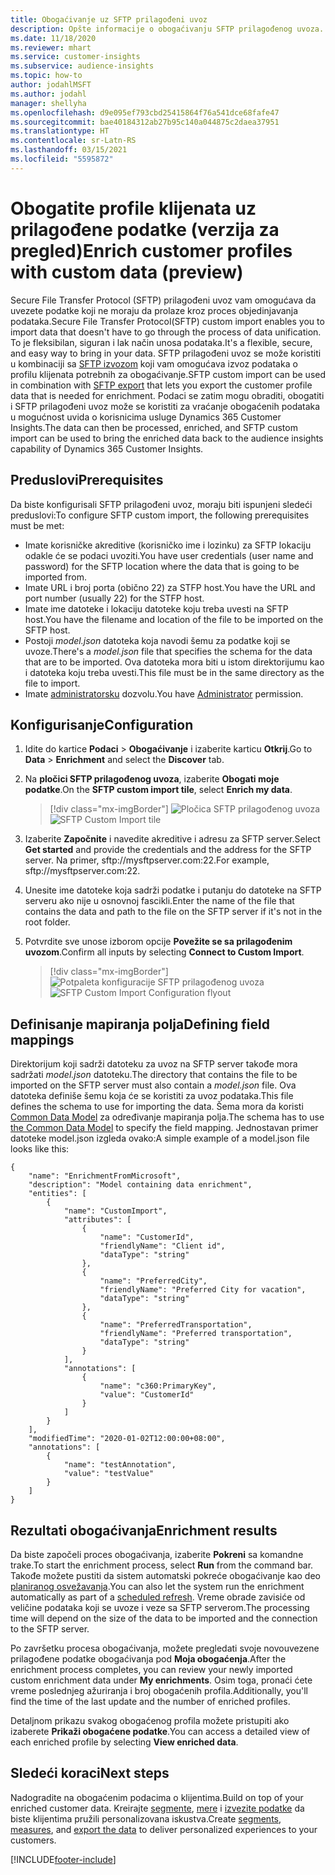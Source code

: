 ```yaml
---
title: Obogaćivanje uz SFTP prilagođeni uvoz
description: Opšte informacije o obogaćivanju SFTP prilagođenog uvoza.
ms.date: 11/18/2020
ms.reviewer: mhart
ms.service: customer-insights
ms.subservice: audience-insights
ms.topic: how-to
author: jodahlMSFT
ms.author: jodahl
manager: shellyha
ms.openlocfilehash: d9e095ef793cbd25415864f76a541dce68fafe47
ms.sourcegitcommit: bae40184312ab27b95c140a044875c2daea37951
ms.translationtype: HT
ms.contentlocale: sr-Latn-RS
ms.lasthandoff: 03/15/2021
ms.locfileid: "5595872"
---
```

# <a name="enrich-customer-profiles-with-custom-data-preview"></a><span data-ttu-id="50523-103">Obogatite profile klijenata uz prilagođene podatke (verzija za pregled)</span><span class="sxs-lookup"><span data-stu-id="50523-103">Enrich customer profiles with custom data (preview)</span></span>

<span data-ttu-id="50523-104">Secure File Transfer Protocol (SFTP) prilagođeni uvoz vam omogućava da uvezete podatke koji ne moraju da prolaze kroz proces objedinjavanja podataka.</span><span class="sxs-lookup"><span data-stu-id="50523-104">Secure File Transfer Protocol(SFTP) custom import enables you to import data that doesn't have to go through the process of data unification.</span></span> <span data-ttu-id="50523-105">To je fleksibilan, siguran i lak način unosa podataka.</span><span class="sxs-lookup"><span data-stu-id="50523-105">It's a flexible, secure, and easy way to bring in your data.</span></span> <span data-ttu-id="50523-106">SFTP prilagođeni uvoz se može koristiti u kombinaciji sa [SFTP izvozom](export-sftp.md) koji vam omogućava izvoz podataka o profilu klijenata potrebnih za obogaćivanje.</span><span class="sxs-lookup"><span data-stu-id="50523-106">SFTP custom import can be used in combination with [SFTP export](export-sftp.md) that lets you export the customer profile data that is needed for enrichment.</span></span> <span data-ttu-id="50523-107">Podaci se zatim mogu obraditi, obogatiti i SFTP prilagođeni uvoz može se koristiti za vraćanje obogaćenih podataka u mogućnost uvida o korisnicima usluge Dynamics 365 Customer Insights.</span><span class="sxs-lookup"><span data-stu-id="50523-107">The data can then be processed, enriched, and SFTP custom import can be used to bring the enriched data back to the audience insights capability of Dynamics 365 Customer Insights.</span></span>

## <a name="prerequisites"></a><span data-ttu-id="50523-108">Preduslovi</span><span class="sxs-lookup"><span data-stu-id="50523-108">Prerequisites</span></span>

<span data-ttu-id="50523-109">Da biste konfigurisali SFTP prilagođeni uvoz, moraju biti ispunjeni sledeći preduslovi:</span><span class="sxs-lookup"><span data-stu-id="50523-109">To configure SFTP custom import, the following prerequisites must be met:</span></span>

- <span data-ttu-id="50523-110">Imate korisničke akreditive (korisničko ime i lozinku) za SFTP lokaciju odakle će se podaci uvoziti.</span><span class="sxs-lookup"><span data-stu-id="50523-110">You have user credentials (user name and password) for the SFTP location where the data that is going to be imported from.</span></span>
- <span data-ttu-id="50523-111">Imate URL i broj porta (obično 22) za STFP host.</span><span class="sxs-lookup"><span data-stu-id="50523-111">You have the URL and port number (usually 22) for the STFP host.</span></span>
- <span data-ttu-id="50523-112">Imate ime datoteke i lokaciju datoteke koju treba uvesti na SFTP host.</span><span class="sxs-lookup"><span data-stu-id="50523-112">You have the filename and location of the file to be imported on the SFTP host.</span></span>
- <span data-ttu-id="50523-113">Postoji *model.json* datoteka koja navodi šemu za podatke koji se uvoze.</span><span class="sxs-lookup"><span data-stu-id="50523-113">There's a *model.json* file that specifies the schema for the data that are to be imported.</span></span> <span data-ttu-id="50523-114">Ova datoteka mora biti u istom direktorijumu kao i datoteka koju treba uvesti.</span><span class="sxs-lookup"><span data-stu-id="50523-114">This file must be in the same directory as the file to import.</span></span>
- <span data-ttu-id="50523-115">Imate [administratorsku](permissions.md#administrator) dozvolu.</span><span class="sxs-lookup"><span data-stu-id="50523-115">You have [Administrator](permissions.md#administrator) permission.</span></span>

## <a name="configuration"></a><span data-ttu-id="50523-116">Konfigurisanje</span><span class="sxs-lookup"><span data-stu-id="50523-116">Configuration</span></span>

1. <span data-ttu-id="50523-117">Idite do kartice **Podaci** > **Obogaćivanje** i izaberite karticu **Otkrij**.</span><span class="sxs-lookup"><span data-stu-id="50523-117">Go to **Data** > **Enrichment** and select the **Discover** tab.</span></span>

1. <span data-ttu-id="50523-118">Na **pločici SFTP prilagođenog uvoza**, izaberite **Obogati moje podatke**.</span><span class="sxs-lookup"><span data-stu-id="50523-118">On the **SFTP custom import tile**, select **Enrich my data**.</span></span>

   > [!div class="mx-imgBorder"]
   > <span data-ttu-id="50523-119">![Pločica SFTP prilagođenog uvoza](media/SFTP_Custom_Import_tile.png "Pločica SFTP prilagođenog uvoza")</span><span class="sxs-lookup"><span data-stu-id="50523-119">![SFTP Custom Import tile](media/SFTP_Custom_Import_tile.png "SFTP Custom Import tile")</span></span>

1. <span data-ttu-id="50523-120">Izaberite **Započnite** i navedite akreditive i adresu za SFTP server.</span><span class="sxs-lookup"><span data-stu-id="50523-120">Select **Get started** and provide the credentials and the address for the SFTP server.</span></span> <span data-ttu-id="50523-121">Na primer, sftp://mysftpserver.com:22.</span><span class="sxs-lookup"><span data-stu-id="50523-121">For example, sftp://mysftpserver.com:22.</span></span>

1. <span data-ttu-id="50523-122">Unesite ime datoteke koja sadrži podatke i putanju do datoteke na SFTP serveru ako nije u osnovnoj fascikli.</span><span class="sxs-lookup"><span data-stu-id="50523-122">Enter the name of the file that contains the data and path to the file on the SFTP server if it's not in the root folder.</span></span>

1. <span data-ttu-id="50523-123">Potvrdite sve unose izborom opcije **Povežite se sa prilagođenim uvozom**.</span><span class="sxs-lookup"><span data-stu-id="50523-123">Confirm all inputs by selecting **Connect to Custom Import**.</span></span>

   > [!div class="mx-imgBorder"]
   > <span data-ttu-id="50523-124">![Potpaleta konfiguracije SFTP prilagođenog uvoza](media/SFTP_Custom_Import_Configuration_flyout.png "Potpaleta konfiguracije SFTP prilagođenog uvoza")</span><span class="sxs-lookup"><span data-stu-id="50523-124">![SFTP Custom Import Configuration flyout](media/SFTP_Custom_Import_Configuration_flyout.png "SFTP Custom Import Configuration flyout")</span></span>

## <a name="defining-field-mappings"></a><span data-ttu-id="50523-125">Definisanje mapiranja polja</span><span class="sxs-lookup"><span data-stu-id="50523-125">Defining field mappings</span></span> 

<span data-ttu-id="50523-126">Direktorijum koji sadrži datoteku za uvoz na SFTP server takođe mora sadržati *model.json* datoteku.</span><span class="sxs-lookup"><span data-stu-id="50523-126">The directory that contains the file to be imported on the SFTP server must also contain a *model.json* file.</span></span> <span data-ttu-id="50523-127">Ova datoteka definiše šemu koja će se koristiti za uvoz podataka.</span><span class="sxs-lookup"><span data-stu-id="50523-127">This file defines the schema to use for importing the data.</span></span> <span data-ttu-id="50523-128">Šema mora da koristi [Common Data Model](/common-data-model/) za određivanje mapiranja polja.</span><span class="sxs-lookup"><span data-stu-id="50523-128">The schema has to use [the Common Data Model](/common-data-model/) to specify the field mapping.</span></span> <span data-ttu-id="50523-129">Jednostavan primer datoteke model.json izgleda ovako:</span><span class="sxs-lookup"><span data-stu-id="50523-129">A simple example of a model.json file looks like this:</span></span>

```
{
    "name": "EnrichmentFromMicrosoft",
    "description": "Model containing data enrichment",
    "entities": [
        {
            "name": "CustomImport",
            "attributes": [
                {
                    "name": "CustomerId",
                    "friendlyName": "Client id",
                    "dataType": "string"
                },
                {
                    "name": "PreferredCity",
                    "friendlyName": "Preferred City for vacation",
                    "dataType": "string"
                },
                {
                    "name": "PreferredTransportation",
                    "friendlyName": "Preferred transportation",
                    "dataType": "string"
                }
            ],
            "annotations": [
                {
                    "name": "c360:PrimaryKey",
                    "value": "CustomerId"
                }
            ]
        }
    ],
    "modifiedTime": "2020-01-02T12:00:00+08:00",
    "annotations": [
        {
            "name": "testAnnotation",
            "value": "testValue"
        }
    ]
}
```

## <a name="enrichment-results"></a><span data-ttu-id="50523-130">Rezultati obogaćivanja</span><span class="sxs-lookup"><span data-stu-id="50523-130">Enrichment results</span></span>

<span data-ttu-id="50523-131">Da biste započeli proces obogaćivanja, izaberite **Pokreni** sa komandne trake.</span><span class="sxs-lookup"><span data-stu-id="50523-131">To start the enrichment process, select **Run** from the command bar.</span></span> <span data-ttu-id="50523-132">Takođe možete pustiti da sistem automatski pokreće obogaćivanje kao deo [planiranog osvežavanja](system.md#schedule-tab).</span><span class="sxs-lookup"><span data-stu-id="50523-132">You can also let the system run the enrichment automatically as part of a [scheduled refresh](system.md#schedule-tab).</span></span> <span data-ttu-id="50523-133">Vreme obrade zavisiće od veličine podataka koji se uvoze i veze sa SFTP serverom.</span><span class="sxs-lookup"><span data-stu-id="50523-133">The processing time will depend on the size of the data to be imported and the connection to the SFTP server.</span></span>

<span data-ttu-id="50523-134">Po završetku procesa obogaćivanja, možete pregledati svoje novouvezene prilagođene podatke obogaćivanja pod **Moja obogaćenja**.</span><span class="sxs-lookup"><span data-stu-id="50523-134">After the enrichment process completes, you can review your newly imported custom enrichment data under **My enrichments**.</span></span> <span data-ttu-id="50523-135">Osim toga, pronaći ćete vreme poslednjeg ažuriranja i broj obogaćenih profila.</span><span class="sxs-lookup"><span data-stu-id="50523-135">Additionally, you'll find the time of the last update and the number of enriched profiles.</span></span>

<span data-ttu-id="50523-136">Detaljnom prikazu svakog obogaćenog profila možete pristupiti ako izaberete **Prikaži obogaćene podatke**.</span><span class="sxs-lookup"><span data-stu-id="50523-136">You can access a detailed view of each enriched profile by selecting **View enriched data**.</span></span>

## <a name="next-steps"></a><span data-ttu-id="50523-137">Sledeći koraci</span><span class="sxs-lookup"><span data-stu-id="50523-137">Next steps</span></span>

<span data-ttu-id="50523-138">Nadogradite na obogaćenim podacima o klijentima.</span><span class="sxs-lookup"><span data-stu-id="50523-138">Build on top of your enriched customer data.</span></span> <span data-ttu-id="50523-139">Kreirajte [segmente](segments.md), [mere](measures.md) i [izvezite podatke](export-destinations.md) da biste klijentima pružili personalizovana iskustva.</span><span class="sxs-lookup"><span data-stu-id="50523-139">Create [segments](segments.md), [measures](measures.md), and [export the data](export-destinations.md) to deliver personalized experiences to your customers.</span></span>




[!INCLUDE[footer-include](../includes/footer-banner.md)]